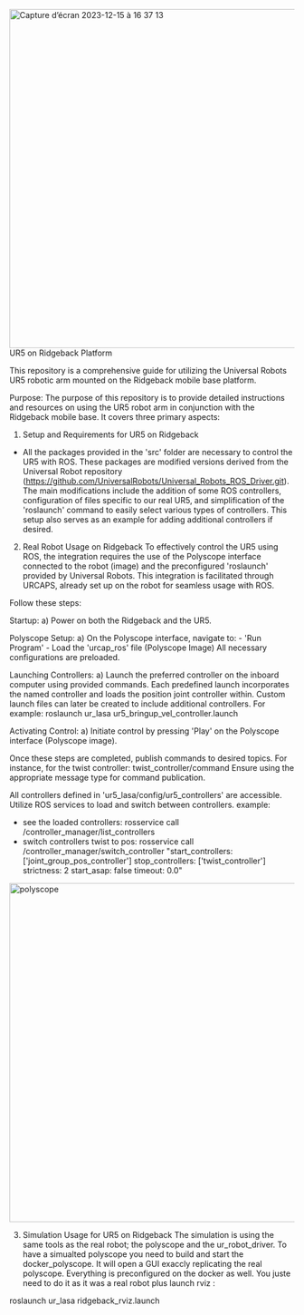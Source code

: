 <img width="598" alt="Capture d’écran 2023-12-15 à 16 37 13" src="https://github.com/bonato47/ridgeback_ur5/assets/61695400/06b1f045-8f7e-476d-9fa8-f0a5f70b3ba6">UR5 on Ridgeback Platform

This repository is a comprehensive guide for utilizing the Universal Robots UR5 robotic arm mounted on the Ridgeback mobile base platform.

Purpose:
The purpose of this repository is to provide detailed instructions and resources on using the UR5 robot arm in conjunction with the Ridgeback mobile base. It covers three primary aspects:

1) Setup and Requirements for UR5 on Ridgeback
- All the packages provided in the 'src' folder are necessary to control the UR5 with ROS. These packages are modified versions derived from the Universal Robot repository (https://github.com/UniversalRobots/Universal_Robots_ROS_Driver.git). The main modifications include the addition of some ROS controllers, configuration of files specific to our real UR5, and simplification of the 'roslaunch' command to easily select various types of controllers. This setup also serves as an example for adding additional controllers if desired.

2) Real Robot Usage on Ridgeback
To effectively control the UR5 using ROS, the integration requires the use of the Polyscope interface connected to the robot (image) and the preconfigured 'roslaunch' provided by Universal Robots. This integration is facilitated through URCAPS, already set up on the robot for seamless usage with ROS.

Follow these steps:

Startup:
a) Power on both the Ridgeback and the UR5.

Polyscope Setup:
a) On the Polyscope interface, navigate to:
    - 'Run Program'
    - Load the 'urcap_ros' file (Polyscope Image)
All necessary configurations are preloaded.

Launching Controllers:
a) Launch the preferred controller on the inboard computer using provided commands.
 Each predefined launch incorporates the named controller and loads the position joint controller within. Custom launch files can later be created to include additional controllers.
 For example: roslaunch ur_lasa ur5_bringup_vel_controller.launch 

Activating Control:
a) Initiate control by pressing 'Play' on the Polyscope interface (Polyscope image).

Once these steps are completed, publish commands to desired topics. For instance, for the twist controller:
twist_controller/command Ensure using the appropriate message type for command publication.

All controllers defined in 'ur5_lasa/config/ur5_controllers' are accessible. Utilize ROS services to load and switch between controllers.
example:
- see the loaded controllers: 
rosservice call /controller_manager/list_controllers   
- switch controllers twist to pos: 
rosservice call /controller_manager/switch_controller "start_controllers: ['joint_group_pos_controller']
stop_controllers: ['twist_controller']
strictness: 2
start_asap: false
timeout: 0.0" 

<img width="598" alt="polyscope" src="https://github.com/bonato47/ridgeback_ur5/assets/61695400/6602d7c3-0cf7-450e-83ef-2ee70f2d69eb">

3) Simulation Usage for UR5 on Ridgeback
The simulation is using the same tools as the real robot; the polyscope and the ur_robot_driver.
To have a simualted polyscope you need to build and start the docker_polyscope. 
It will open a GUI exaccly replicating the real polyscope. Everything is preconfigured on the docker as well. 
You juste need to do it as it was a real robot plus launch rviz : 

roslaunch ur_lasa ridgeback_rviz.launch







